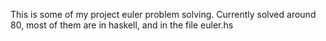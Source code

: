 This is some of my project euler problem solving. Currently solved around 80, most of them are in haskell, and in the file euler.hs
